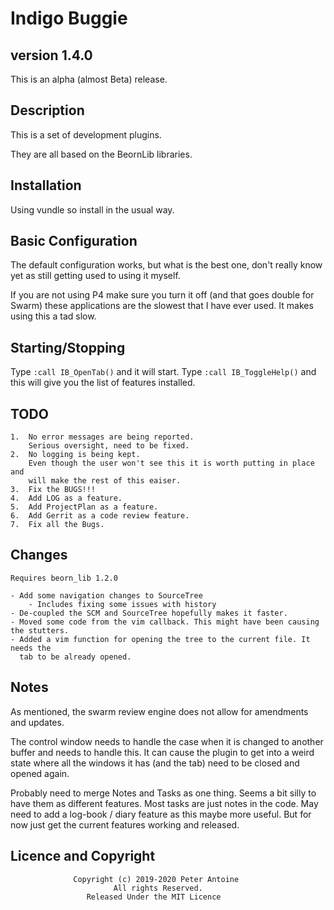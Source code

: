 # Indigo Buggie #
## version 1.4.0 ###

This is an alpha (almost Beta) release.

## Description ##

This is a set of development plugins.

They are all based on the BeornLib libraries.

## Installation ##

Using vundle so install in the usual way.

## Basic Configuration ##

The default configuration works, but what is the best one, don't really know yet
as still getting used to using it myself.

If you are not using P4 make sure you turn it off (and that goes double for Swarm)
these applications are the slowest that I have ever used. It makes using this a
tad slow.

## Starting/Stopping ##

Type `:call IB_OpenTab()` and it will start.
Type `:call IB_ToggleHelp()` and this will give you the list of features installed.

## TODO ##

	1.	No error messages are being reported.
		Serious oversight, need to be fixed.
	2.	No logging is being kept.
		Even though the user won't see this it is worth putting in place and
		will make the rest of this eaiser.
	3.	Fix the BUGS!!!
	4.  Add LOG as a feature.
	5.  Add ProjectPlan as a feature.
	6.  Add Gerrit as a code review feature.
	7.	Fix all the Bugs.

## Changes ##

	Requires beorn_lib 1.2.0

	- Add some navigation changes to SourceTree
		- Includes fixing some issues with history
	- De-coupled the SCM and SourceTree hopefully makes it faster.
	- Moved some code from the vim callback. This might have been causing the stutters.
	- Added a vim function for opening the tree to the current file. It needs the
	  tab to be already opened.

## Notes ##

As mentioned, the swarm review engine does not allow for amendments and updates.

The control window needs to handle the case when it is changed to another buffer
and needs to handle this. It can cause the plugin to get into a weird state where
all the windows it has (and the tab) need to be closed and opened again.

Probably need to merge Notes and Tasks as one thing. Seems a bit silly to have them
as different features. Most tasks are just notes in the code. May need to add a
log-book / diary feature as this maybe more useful. But for now just get the current
features working and released.

## Licence and Copyright ##
                  Copyright (c) 2019-2020 Peter Antoine
                           All rights Reserved.
                     Released Under the MIT Licence
